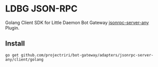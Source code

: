 # LDBG JSON-RPC

Golang Client SDK for Little Daemon Bot Gateway 
[jsonrpc-server-any](https://projectriri.github.io/bot-gateway/docs/Plugins.html#jsonrpc-server-any) Plugin.

## Install

```
go get github.com/projectriri/bot-gateway/adapters/jsonrpc-server-any/client/golang
```
